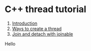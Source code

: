 # C++ thread tutorial

1. [Introduction](https://www.youtube.com/watch?v=TPVH_coGAQs&list=PLk6CEY9XxSIAeK-EAh3hB4fgNvYkYmghp)
2. [Ways to create a thread](https://www.youtube.com/watch?v=hCvc9y39RDw&list=PLk6CEY9XxSIAeK-EAh3hB4fgNvYkYmghp&index=2&ab_channel=CppNuts)
3. [Join and detach with joinable](https://www.youtube.com/watch?v=q3-5sDe6lzg&list=PLk6CEY9XxSIAeK-EAh3hB4fgNvYkYmghp&index=3&ab_channel=CppNuts)

Hello
